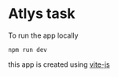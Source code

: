 # Atlys task

To run the app locally

`npm run dev`

this app is created using [vite-js](https://vitejs.dev/)
